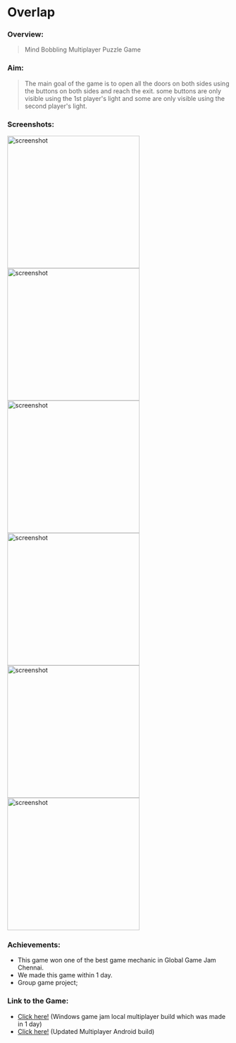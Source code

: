 
 # Overlap

### Overview:
> Mind Bobbling Multiplayer Puzzle Game

### Aim:
>The main goal of the game is to open all the doors on both sides using the buttons on both sides and reach the exit. some buttons are only visible using the 1st player's light and some are only visible using the second player's light.

### Screenshots:
<img src="https://github.com/user-attachments/assets/a98cc599-d038-4e15-8e3d-e9e1d4c1b522" alt="screenshot" width="300"/>
<img src="https://github.com/user-attachments/assets/4135e692-f29c-4849-9503-aae41d8fba53" alt="screenshot" width="300"/>
<img src="https://github.com/user-attachments/assets/59561822-aabb-44d6-b1b4-a913654f90ee" alt="screenshot" width="300"/>
<img src="https://github.com/user-attachments/assets/3bf4da25-7e0b-46cc-89c7-4f88655bff0d" alt="screenshot" width="300"/>
<img src="https://github.com/user-attachments/assets/a2165451-c2ff-4cc9-a739-53554ff32902" alt="screenshot" width="300"/>
<img src="https://github.com/user-attachments/assets/c39414e3-6855-44a1-8d00-f3b90ab1154f" alt="screenshot" width="300"/>


### Achievements:

* This game won one of the best game mechanic in Global Game Jam Chennai.
* We made this game within 1 day.
* Group game project;

### Link to the Game:

* [Click here!](https://globalgamejam.org/2022/games/overlap-8) (Windows game jam local multiplayer build which was made in 1 day)
* [Click here!](https://drive.google.com/drive/folders/1hOriiqWx8btxj6sUlC_asVMOXzaHyqsM?usp=sharing) (Updated Multiplayer Android build)
